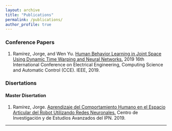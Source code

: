 ```yaml
---
layout: archive
title: "Publications"
permalink: /publications/
author_profile: true
---
```


### Conference Papers

1. Ramírez, Jorge, and Wen Yu. [Human Behavior Learning in Joint Space Using Dynamic Time Warping and Neural Networks.](https://ieeexplore.ieee.org/abstract/document/8884501/) 2019 16th International Conference on Electrical Engineering, Computing Science and Automatic Control (CCE). IEEE, 2019.




### Disertations

#### Master Disertation

1. Ramírez, Jorge. [Aprendizaje del Comportamiento Humano en el Espacio Articular del Robot Utilizando Redes Neuronales.](https://www.ctrl.cinvestav.mx/~yuw/pdf/MaTesJR.pdf) Centro de Investigación y de Estudios Avanzados del IPN. 2019.

---



